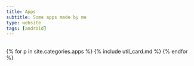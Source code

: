 ```yaml
---
title: Apps
subtitle: Some apps made by me
type: website
tags: [android]
---
```

<br>

<div class="card-columns">
{% for p in site.categories.apps %}
	{% include util_card.md %}
{% endfor %}
</div>